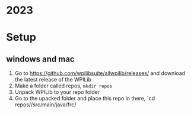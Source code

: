 # 2023

# Setup

## windows and mac
1. Go to https://github.com/wpilibsuite/allwpilib/releases/ and download the latest release of the WPILib
2. Make a folder called repos, `mkdir repos`
3. Unpack WPILib to your repo folder
4. Go to the upacked folder and place this repo in there, `cd repos/<WPILIb folder>/src/main/java/frc/
